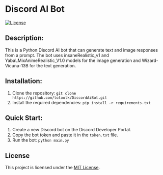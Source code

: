 # Discord AI Bot

[![License](https://img.shields.io/badge/license-MIT-blue.svg)](https://opensource.org/licenses/MIT)

## Description:
This is a Python Discord AI bot that can generate text and image responses from a prompt.
The bot uses insaneRealistic_v1 and YabaLMixAnimeRealistic_V1.0 models for the image generation and Wizard-Vicuna-13B for the text generation.

## Installation:
1. Clone the repository: `git clone https://github.com/loloolk/DiscordAiBot.git`
2. Install the required dependencies: `pip install -r requirements.txt`

## Quick Start:
1. Create a new Discord bot on the Discord Developer Portal.
2. Copy the bot token and paste it in the `token.txt` file.
3. Run the bot: `python main.py`

## License
This project is licensed under the [MIT License](LICENSE).